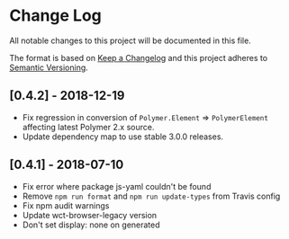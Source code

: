 # Change Log

All notable changes to this project will be documented in this file.

The format is based on [Keep a Changelog](http://keepachangelog.com/)
and this project adheres to [Semantic Versioning](http://semver.org/).

<!-- ## Unreleased -->
<!-- Add new, unreleased changes here. -->

## [0.4.2] - 2018-12-19

* Fix regression in conversion of `Polymer.Element` => `PolymerElement`
  affecting latest Polymer 2.x source.
* Update dependency map to use stable 3.0.0 releases.

## [0.4.1] - 2018-07-10

* Fix error where package js-yaml couldn't be found
* Remove `npm run format` and `npm run update-types` from Travis config
* Fix npm audit warnings
* Update wct-browser-legacy version
* Don't set display: none on generated <template> elements

## [0.4.0] - 2018-05-11

* In Polymer, 'polymer.html' is renamed during conversion to 'polymer-legacy.js'
  instead of 'polymer.js' and `Polymer.Element` (from 'polymer-element.html')
  is now exported as `PolymerElement` instead of `Element`.
* The `--include` flag has been removed. Entrypoints for packages are now read
  from the `main` field of packages' `bower.json`.
* Add `deleteFiles` option and `--delete-files` flag to delete all
  files/directories matching some glob patterns after conversion.
* If a package already has a `package.json`, it will be merged with the newly
  generated one.
* Added `--flat` and `--private` CLI flags to control those options in the new
  `package.json`. Both default to `false`.
* `deleteFiles` option will no longer delete any file from `node_modules/` or
  `bower_components/`.
* Preserve comments more reliably.
* Allow Modulizer to run in directories that are not Git repositories.

## [0.3.0] - 2017-11-28

* TONS of conversion improvements, almost too many to list!
* Replaces slow/fragile nodegit with much faster polymer-workspaces git workflow
* New: Generates symlinked `node_modules` folder after workspace conversion
* New: Can support conversions with multiple import url styles ("path", "name")
